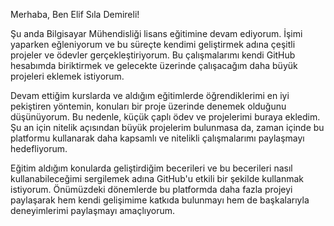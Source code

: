 Merhaba, Ben Elif Sıla Demireli!

Şu anda Bilgisayar Mühendisliği lisans eğitimine devam ediyorum. İşimi yaparken eğleniyorum ve bu süreçte kendimi geliştirmek adına çeşitli projeler ve ödevler gerçekleştiriyorum. Bu çalışmalarımı kendi GitHub hesabımda biriktirmek ve gelecekte üzerinde çalışacağım daha büyük projeleri eklemek istiyorum.

Devam ettiğim kurslarda ve aldığım eğitimlerde öğrendiklerimi en iyi pekiştiren yöntemin, konuları bir proje üzerinde denemek olduğunu düşünüyorum. Bu nedenle, küçük çaplı ödev ve projelerimi buraya ekledim. Şu an için nitelik açısından büyük projelerim bulunmasa da, zaman içinde bu platformu kullanarak daha kapsamlı ve nitelikli çalışmalarımı paylaşmayı hedefliyorum.

Eğitim aldığım konularda geliştirdiğim becerileri ve bu becerileri nasıl kullanabileceğimi sergilemek adına GitHub'u etkili bir şekilde kullanmak istiyorum. Önümüzdeki dönemlerde bu platformda daha fazla projeyi paylaşarak hem kendi gelişimime katkıda bulunmayı hem de başkalarıyla deneyimlerimi paylaşmayı amaçlıyorum.
